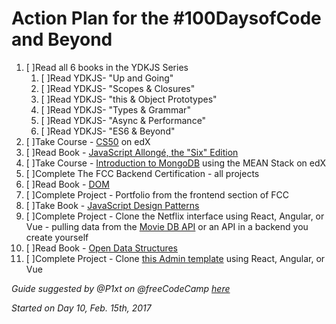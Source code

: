 # Action Plan for the #100DaysofCode and Beyond 

1. [  ]Read all 6 books in the YDKJS Series 
   1. [ ]Read YDKJS- "Up and Going"
   2. [ ]Read YDKJS- "Scopes & Closures"
   3. [ ]Read YDKJS- "this & Object Prototypes"
   4. [ ]Read YDKJS- "Types & Grammar"
   5. [ ]Read YDKJS- "Async & Performance"
   6. [ ]Read YDKJS- "ES6 & Beyond"
2. [ ]Take Course - [CS50](https://www.edx.org/course/introduction-computer-science-harvardx-cs50x) on edX
3. [ ]Read Book - [JavaScript Allongé, the "Six" Edition](https://leanpub.com/javascriptallongesix)
4. [ ]Take Course - [Introduction to MongoDB](https://www.edx.org/course/introduction-mongodb-using-mean-stack-mongodbx-m101x-0) using the MEAN Stack on edX
5. [ ]Complete The FCC Backend Certification - all projects
6. [ ]Read Book - [DOM](http://domenlightenment.com/)
7. [ ]Complete Project - Portfolio from the frontend section of FCC
8. [ ]Take Book - [JavaScript Design Patterns](https://addyosmani.com/resources/essentialjsdesignpatterns/book/)
9. [ ]Complete Project - Clone the Netflix interface using React, Angular, or Vue - pulling data from the [Movie DB API](https://www.themoviedb.org/documentation/api) or an API in a backend you create yourself
10. [ ]Read Book - [Open Data Structures](http://www.aupress.ca/books/120226/ebook/99Z_Morin_2013-Open_Data_Structures.pdf)
11. [ ]Complete Project - Clone [this Admin template](http://rubix410.sketchpixy.com/ltr/dashboard) using React, Angular, or Vue
 
<i>Guide suggested by @P1xt on @freeCodeCamp [here](https://forum.freecodecamp.com/t/computer-guide-get-job-ready-with-1-fcc-cert-3-projects-2-courses-and-10-books/64027)</i>

<i>Started on Day 10, Feb. 15th, 2017</i>
